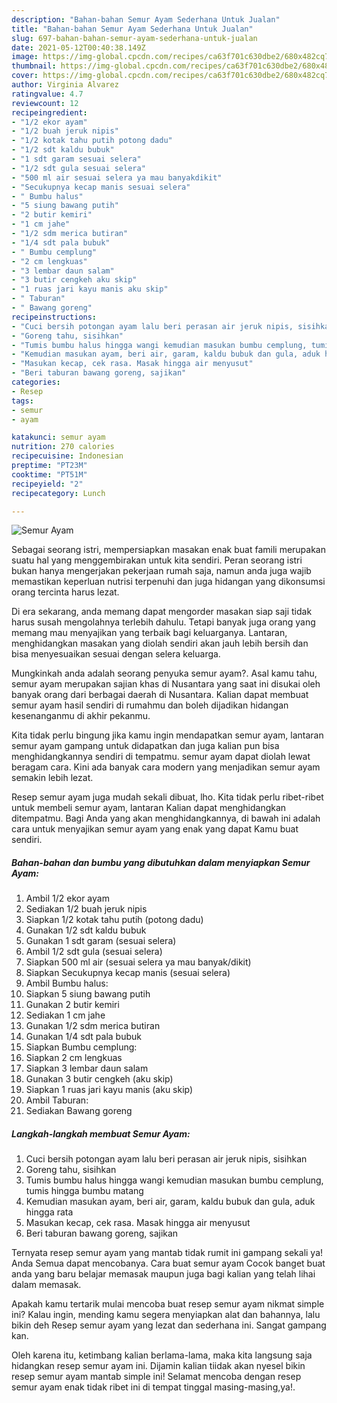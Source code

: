 ```yaml
---
description: "Bahan-bahan Semur Ayam Sederhana Untuk Jualan"
title: "Bahan-bahan Semur Ayam Sederhana Untuk Jualan"
slug: 697-bahan-bahan-semur-ayam-sederhana-untuk-jualan
date: 2021-05-12T00:40:38.149Z
image: https://img-global.cpcdn.com/recipes/ca63f701c630dbe2/680x482cq70/semur-ayam-foto-resep-utama.jpg
thumbnail: https://img-global.cpcdn.com/recipes/ca63f701c630dbe2/680x482cq70/semur-ayam-foto-resep-utama.jpg
cover: https://img-global.cpcdn.com/recipes/ca63f701c630dbe2/680x482cq70/semur-ayam-foto-resep-utama.jpg
author: Virginia Alvarez
ratingvalue: 4.7
reviewcount: 12
recipeingredient:
- "1/2 ekor ayam"
- "1/2 buah jeruk nipis"
- "1/2 kotak tahu putih potong dadu"
- "1/2 sdt kaldu bubuk"
- "1 sdt garam sesuai selera"
- "1/2 sdt gula sesuai selera"
- "500 ml air sesuai selera ya mau banyakdikit"
- "Secukupnya kecap manis sesuai selera"
- " Bumbu halus"
- "5 siung bawang putih"
- "2 butir kemiri"
- "1 cm jahe"
- "1/2 sdm merica butiran"
- "1/4 sdt pala bubuk"
- " Bumbu cemplung"
- "2 cm lengkuas"
- "3 lembar daun salam"
- "3 butir cengkeh aku skip"
- "1 ruas jari kayu manis aku skip"
- " Taburan"
- " Bawang goreng"
recipeinstructions:
- "Cuci bersih potongan ayam lalu beri perasan air jeruk nipis, sisihkan"
- "Goreng tahu, sisihkan"
- "Tumis bumbu halus hingga wangi kemudian masukan bumbu cemplung, tumis hingga bumbu matang"
- "Kemudian masukan ayam, beri air, garam, kaldu bubuk dan gula, aduk hingga rata"
- "Masukan kecap, cek rasa. Masak hingga air menyusut"
- "Beri taburan bawang goreng, sajikan"
categories:
- Resep
tags:
- semur
- ayam

katakunci: semur ayam 
nutrition: 270 calories
recipecuisine: Indonesian
preptime: "PT23M"
cooktime: "PT51M"
recipeyield: "2"
recipecategory: Lunch

---
```



![Semur Ayam](https://img-global.cpcdn.com/recipes/ca63f701c630dbe2/680x482cq70/semur-ayam-foto-resep-utama.jpg)

Sebagai seorang istri, mempersiapkan masakan enak buat famili merupakan suatu hal yang menggembirakan untuk kita sendiri. Peran seorang istri bukan hanya mengerjakan pekerjaan rumah saja, namun anda juga wajib memastikan keperluan nutrisi terpenuhi dan juga hidangan yang dikonsumsi orang tercinta harus lezat.

Di era  sekarang, anda memang dapat mengorder masakan siap saji tidak harus susah mengolahnya terlebih dahulu. Tetapi banyak juga orang yang memang mau menyajikan yang terbaik bagi keluarganya. Lantaran, menghidangkan masakan yang diolah sendiri akan jauh lebih bersih dan bisa menyesuaikan sesuai dengan selera keluarga. 



Mungkinkah anda adalah seorang penyuka semur ayam?. Asal kamu tahu, semur ayam merupakan sajian khas di Nusantara yang saat ini disukai oleh banyak orang dari berbagai daerah di Nusantara. Kalian dapat membuat semur ayam hasil sendiri di rumahmu dan boleh dijadikan hidangan kesenanganmu di akhir pekanmu.

Kita tidak perlu bingung jika kamu ingin mendapatkan semur ayam, lantaran semur ayam gampang untuk didapatkan dan juga kalian pun bisa menghidangkannya sendiri di tempatmu. semur ayam dapat diolah lewat beragam cara. Kini ada banyak cara modern yang menjadikan semur ayam semakin lebih lezat.

Resep semur ayam juga mudah sekali dibuat, lho. Kita tidak perlu ribet-ribet untuk membeli semur ayam, lantaran Kalian dapat menghidangkan ditempatmu. Bagi Anda yang akan menghidangkannya, di bawah ini adalah cara untuk menyajikan semur ayam yang enak yang dapat Kamu buat sendiri.

<!--inarticleads1-->

##### Bahan-bahan dan bumbu yang dibutuhkan dalam menyiapkan Semur Ayam:

1. Ambil 1/2 ekor ayam
1. Sediakan 1/2 buah jeruk nipis
1. Siapkan 1/2 kotak tahu putih (potong dadu)
1. Gunakan 1/2 sdt kaldu bubuk
1. Gunakan 1 sdt garam (sesuai selera)
1. Ambil 1/2 sdt gula (sesuai selera)
1. Siapkan 500 ml air (sesuai selera ya mau banyak/dikit)
1. Siapkan Secukupnya kecap manis (sesuai selera)
1. Ambil  Bumbu halus:
1. Siapkan 5 siung bawang putih
1. Gunakan 2 butir kemiri
1. Sediakan 1 cm jahe
1. Gunakan 1/2 sdm merica butiran
1. Gunakan 1/4 sdt pala bubuk
1. Siapkan  Bumbu cemplung:
1. Siapkan 2 cm lengkuas
1. Siapkan 3 lembar daun salam
1. Gunakan 3 butir cengkeh (aku skip)
1. Siapkan 1 ruas jari kayu manis (aku skip)
1. Ambil  Taburan:
1. Sediakan  Bawang goreng




<!--inarticleads2-->

##### Langkah-langkah membuat Semur Ayam:

1. Cuci bersih potongan ayam lalu beri perasan air jeruk nipis, sisihkan
1. Goreng tahu, sisihkan
1. Tumis bumbu halus hingga wangi kemudian masukan bumbu cemplung, tumis hingga bumbu matang
1. Kemudian masukan ayam, beri air, garam, kaldu bubuk dan gula, aduk hingga rata
1. Masukan kecap, cek rasa. Masak hingga air menyusut
1. Beri taburan bawang goreng, sajikan




Ternyata resep semur ayam yang mantab tidak rumit ini gampang sekali ya! Anda Semua dapat mencobanya. Cara buat semur ayam Cocok banget buat anda yang baru belajar memasak maupun juga bagi kalian yang telah lihai dalam memasak.

Apakah kamu tertarik mulai mencoba buat resep semur ayam nikmat simple ini? Kalau ingin, mending kamu segera menyiapkan alat dan bahannya, lalu bikin deh Resep semur ayam yang lezat dan sederhana ini. Sangat gampang kan. 

Oleh karena itu, ketimbang kalian berlama-lama, maka kita langsung saja hidangkan resep semur ayam ini. Dijamin kalian tiidak akan nyesel bikin resep semur ayam mantab simple ini! Selamat mencoba dengan resep semur ayam enak tidak ribet ini di tempat tinggal masing-masing,ya!.

